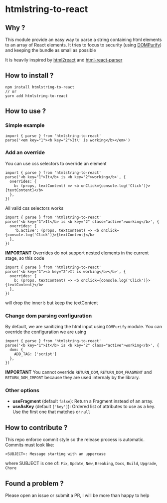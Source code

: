# htmlstring-to-react

## Why ?

This module provide an easy way to parse a string containing html elements to an array of React elements. It tries to focus to security (using [DOMPurify](https://github.com/cure53/DOMPurify)) and keeping the bundle as small as possible

It is heavily inspired by [html2react](https://github.com/Deschtex/html2react) and [html-react-parser](https://github.com/remarkablemark/html-react-parser)

## How to install ?

    npm install htmlstring-to-react
    // or
    yarn add htmlstring-to-react

## How to use ?

### Simple example

    import { parse } from 'htmlstring-to-react'
    parse('<em key="1"><b key="2">It\' is working</b></em>')

### Add an override

You can use css selectors to override an element

    import { parse } from 'htmlstring-to-react'
    parse('<b key="1">It</b> is <b key="2">working</b>', {
      overrides: {
        b: (props, textContent) => <b onClick={console.log('Click')}>{textContent}</b>
      },
    })

All valid css selectors works

    import { parse } from 'htmlstring-to-react'
    parse('<b key="1">It</b> is <b key="2" class="active">working</b>', {
      overrides: {
        'b.active': (props, textContent) => <b onClick={console.log('Click')}>{textContent}</b>
      },
    })

**IMPORTANT** Overrides do not support nested elements in the current stage, so this code

    import { parse } from 'htmlstring-to-react'
    parse('<b key="1"><b key="2">It is working</b></b>', {
      overrides: {
        b: (props, textContent) => <b onClick={console.log('Click')}>{textContent}</b>
      },
    })

will drop the inner `b` but keep the textContent

### Change dom parsing configuration

By default, we are sanitizing the html input using `DOMPurify` module. You can override the configuration we are using

    import { parse } from 'htmlstring-to-react'
    parse('<b key="1">It</b> is <b key="2" class="active">working</b>', {
      dom: {
        ADD_TAG: ['script']
      },
    })

**IMPORTANT** You cannot override `RETURN_DOM`, `RETURN_DOM_FRAGMENT` and `RETURN_DOM_IMPORT` because they are used internaly by the library.

### Other options

- **useFragment** (default `false`): Return a Fragment instead of an array.
- **useAsKey** (default `['key']`): Ordered list of attributes to use as a key. Use the first one that matches or `null`

## How to contribute ?

This repo enforce commit style so the release process is automatic. Commits must look like:

    <SUBJECT>: Message starting with an uppercase

where SUBJECT is one of: `Fix`, `Update`, `New`, `Breaking`, `Docs`, `Build`, `Upgrade`, `Chore`

## Found a problem ?

Please open an issue or submit a PR, I will be more than happy to help
